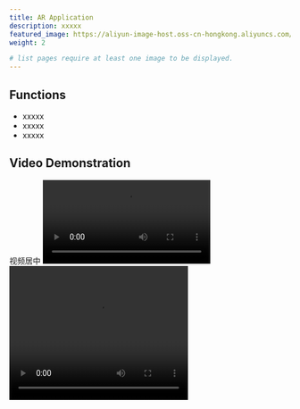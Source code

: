 ```yaml
---
title: AR Application
description: xxxxx
featured_image: https://aliyun-image-host.oss-cn-hongkong.aliyuncs.com/2023-12-14-PathTracing2048SPP.jpeg
weight: 2

# list pages require at least one image to be displayed.
---
```


## Functions
* xxxxx
* xxxxx
* xxxxx

## Video Demonstration
视频居中
![AR](https://aliyun-image-host.oss-cn-hongkong.aliyuncs.com/AR.mp4)
<video width="320" height="240" controls>
    <source src="[video.mov](https://aliyun-image-host.oss-cn-hongkong.aliyuncs.com/AR.mp4)" type="video/mp4">
</video>